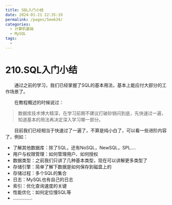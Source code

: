 ```yaml
---
title: SQL入门小结
date: 2024-01-21 22:35:19
permalink: /pages/5ee634/
categories:
  - 计算机基础
  - MySQL
tags:
  - 
---
```

# 210.SQL入门小结

　　通过之前的学习，我们已经掌握了SQL的基本用法，基本上能应付大部分的工作场景了。

　　在教程概述的时候说过：

> 数据库技术博大精深，在学习前期不建议打破砂锅问到底，先快速过一遍，知道基本的用法再决定深入学习哪一部分。

　　目前我们已经相当于快速过了一遍了，不算是纯小白了，可以看一些进阶内容了，例如：

* 了解其他数据库：除了SQL，还有NoSQL，NewSQL，SPL....
* 用户与权限管理：如何管理用户、如何授权
* 数据类型：之前我们只讲了几种基本类型，现在可以讲解更多类型了
* 存储引擎：简单了解下数据是如何保存到磁盘上的
* 存储过程：多个SQL的集合
* 日志：MySQL也有自己的日志
* 索引：优化查询速度的关键
* 性能优化：如何定位慢SQL等
* ...............
